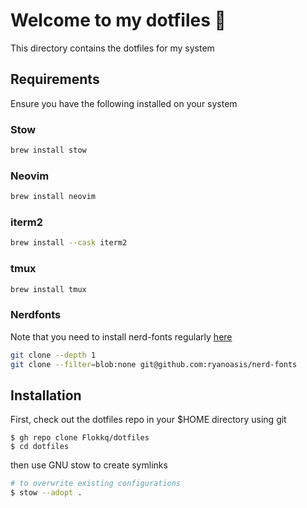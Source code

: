 # Welcome to my dotfiles 👋

This directory contains the dotfiles for my system

## Requirements

Ensure you have the following installed on your system

### Stow

```bash
brew install stow
```

### Neovim

```bash
brew install neovim
```

### iterm2

```bash
brew install --cask iterm2
```

### tmux

```bash
brew install tmux
```

### Nerdfonts

Note that you need to install nerd-fonts regularly [here](https://github.com/ryanoasis/nerd-fonts.git)

```bash
git clone --depth 1
git clone --filter=blob:none git@github.com:ryanoasis/nerd-fonts
```

## Installation

First, check out the dotfiles repo in your $HOME directory using git

```
$ gh repo clone Flokkq/dotfiles
$ cd dotfiles
```

then use GNU stow to create symlinks

```bash
# to overwrite existing configurations
$ stow --adopt .
```

